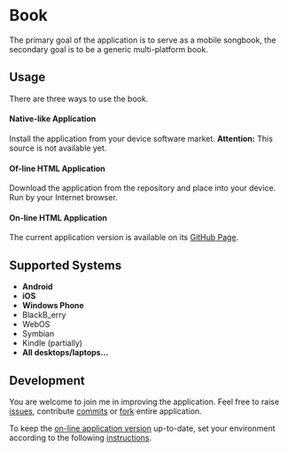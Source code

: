 Book
====

The primary goal of the application is to serve as a mobile songbook, the secondary goal is to be a generic multi-platform book.

Usage
-----

There are three ways to use the book.

#### Native-like Application

Install the application from your device software market. **Attention:** This source is not available yet.

#### Of-line HTML Application

Download the application from the repository and place into your device. Run by your Internet browser.

#### On-line HTML Application

The current application version is available on its [GitHub Page](http://zomp.github.io/book/www/).

Supported Systems
-----------------

- __Android__
- __iOS__
- __Windows Phone__
- BlackB_erry
- WebOS
- Symbian
- Kindle (partially)
- __All desktops/laptops...__

Development
-----------

You are welcome to join me in improving the application. Feel free to raise [issues](https://github.com/zomp/book/issues), contribute [commits](https://github.com/zomp/book/pulls) or [fork](https://github.com/zomp/book/fork) entire application.

To keep the [on-line application version](http://zomp.github.io/book/www/) up-to-date, set your environment according to the following [instructions](http://brettterpstra.com/2012/09/26/github-tip-easily-sync-your-master-to-github-pages/).
